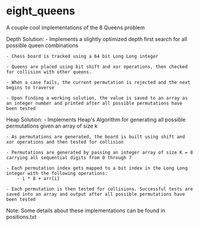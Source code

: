 # eight_queens
A couple cool implementations of the 8 Queens problem

Depth Solution:
    - Implements a slightly optimized depth first search for all possible queen combinations
    
    - Chess board is tracked using a 64 bit Long Long integer

    - Queens are placed using bit shift and xor operations, then checked for collision with other queens.
    
    - When a case fails, the current permutation is rejected and the next begins to traverse
    
    - Upon finding a working solution, the value is saved to an array as an integer number and printed after all possible permutations have been tested

Heap Solution:
    - Implements Heap's Algorithm for generating all possible permutations given an array of size k
    
    - As permutations are generated, the board is built using shift and xor operations and then tested for collision
    
    - Permutations are generated by passing an integer array of size K = 8 carrying all sequential digits from 0 through 7
    
    - Each permutation index gets mapped to a bit index in the Long Long integer with the following operations:
        - i * 8 + arr[i]
    
    - Each permutation is then tested for collisions. Successful tests are saved into an array and output after all possible permutations have been tested

Note: Some details about these implementations can be found in positions.txt
